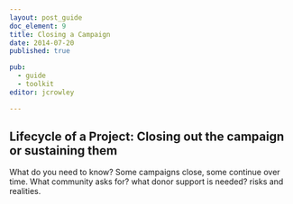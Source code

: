 ```yaml
---
layout: post_guide
doc_element: 9
title: Closing a Campaign
date: 2014-07-20
published: true

pub: 
  - guide
  - toolkit
editor: jcrowley

---
```


## Lifecycle of a Project: Closing out the campaign or sustaining them
What do you need to know?
Some campaigns close, some continue over time. 
What community asks for? what donor support is needed? risks and realities.

